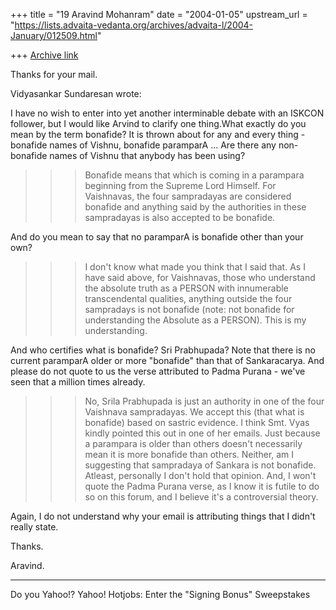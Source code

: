 +++
title = "19 Aravind Mohanram"
date = "2004-01-05"
upstream_url = "https://lists.advaita-vedanta.org/archives/advaita-l/2004-January/012509.html"

+++
[Archive link](https://lists.advaita-vedanta.org/archives/advaita-l/2004-January/012509.html)

Thanks for your mail. 

Vidyasankar Sundaresan <svidyasankar at hotmail.com> wrote: 

I have no wish to enter into yet another interminable debate with an ISKCON 
follower, but I would like Arvind to clarify one thing.What exactly do you mean by the term bonafide? It is thrown about for any 
and every thing - bonafide names of Vishnu, bonafide paramparA ... Are there 
any non-bonafide names of Vishnu that anybody has been using?

>>> Bonafide means that which is coming in a parampara beginning from the Supreme Lord Himself. For Vaishnavas, the four sampradayas are considered bonafide and anything said by the authorities in these sampradayas is also accepted to be bonafide. 

And do you mean to say that no paramparA is bonafide other than your own? 

>>>I don't know what made you think that I said that. As I have said above, for Vaishnavas, those who understand the absolute truth as a PERSON with innumerable transcendental qualities, anything outside the four sampradays is not bonafide (note: not bonafide for understanding the Absolute as a PERSON). This is my understanding. 


And who certifies what is bonafide? Sri Prabhupada? Note that there is no 
current paramparA older or more "bonafide" than that of Sankaracarya. And 
please do not quote to us the verse attributed to Padma Purana - we've seen 
that a million times already.

>>>No, Srila Prabhupada is just an authority in one of the four Vaishnava sampradayas. We accept this (that what is bonafide) based on sastric evidence. I think Smt. Vyas kindly pointed this out in one of her emails. Just because a parampara is older than others doesn't necessarily mean it is more bonafide than others. Neither, am I suggesting that sampradaya of Sankara is not bonafide. Atleast, personally I don't hold that opinion. And, I won't quote the Padma Purana verse, as I know it is futile to do so on this forum, and I believe it's a controversial theory. 

Again, I do not understand why your email is attributing things that I didn't really state. 

Thanks.

Aravind.





---------------------------------
Do you Yahoo!?
Yahoo! Hotjobs: Enter the "Signing Bonus" Sweepstakes

